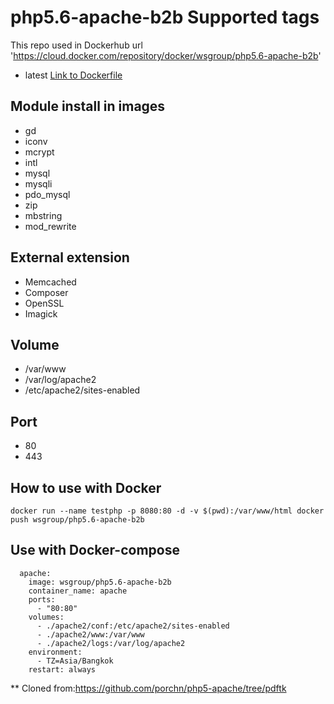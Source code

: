 # php5.6-apache-b2b Supported tags
This repo used in Dockerhub url 'https://cloud.docker.com/repository/docker/wsgroup/php5.6-apache-b2b'
* latest [Link to Dockerfile](https://github.com/KhanhKid/php5.6-apache-b2b/tree/master)

## Module install in images
* gd
* iconv
* mcrypt
* intl
* mysql
* mysqli
* pdo_mysql
* zip
* mbstring
* mod_rewrite

## External extension
* Memcached
* Composer
* OpenSSL
* Imagick

## Volume
* /var/www
* /var/log/apache2
* /etc/apache2/sites-enabled

## Port
* 80
* 443

## How to use with Docker
```
docker run --name testphp -p 8080:80 -d -v $(pwd):/var/www/html docker push wsgroup/php5.6-apache-b2b
```
## Use with Docker-compose 
```
  apache:
    image: wsgroup/php5.6-apache-b2b
    container_name: apache
    ports:
      - "80:80"
    volumes:
      - ./apache2/conf:/etc/apache2/sites-enabled
      - ./apache2/www:/var/www
      - ./apache2/logs:/var/log/apache2
    environment:
      - TZ=Asia/Bangkok
    restart: always
```

** Cloned from:https://github.com/porchn/php5-apache/tree/pdftk
